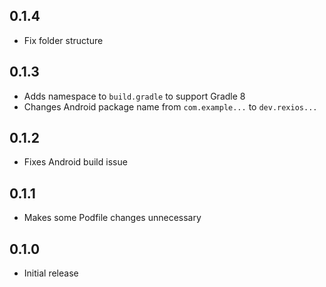 ## 0.1.4
- Fix folder structure

## 0.1.3
- Adds namespace to `build.gradle` to support Gradle 8
- Changes Android package name from `com.example...` to `dev.rexios...`

## 0.1.2
- Fixes Android build issue

## 0.1.1
- Makes some Podfile changes unnecessary

## 0.1.0
- Initial release
